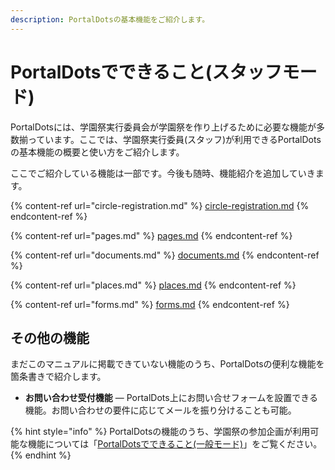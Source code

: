 ```yaml
---
description: PortalDotsの基本機能をご紹介します。
---
```


# PortalDotsでできること(スタッフモード)

PortalDotsには、学園祭実行委員会が学園祭を作り上げるために必要な機能が多数揃っています。ここでは、学園祭実行委員(スタッフ)が利用できるPortalDotsの基本機能の概要と使い方をご紹介します。

ここでご紹介している機能は一部です。今後も随時、機能紹介を追加していきます。

{% content-ref url="circle-registration.md" %}
[circle-registration.md](circle-registration.md)
{% endcontent-ref %}

{% content-ref url="pages.md" %}
[pages.md](pages.md)
{% endcontent-ref %}

{% content-ref url="documents.md" %}
[documents.md](documents.md)
{% endcontent-ref %}

{% content-ref url="places.md" %}
[places.md](places.md)
{% endcontent-ref %}

{% content-ref url="forms.md" %}
[forms.md](forms.md)
{% endcontent-ref %}



## その他の機能

まだこのマニュアルに掲載できていない機能のうち、PortalDotsの便利な機能を箇条書きで紹介します。

* **お問い合わせ受付機能** — PortalDots上にお問い合せフォームを設置できる機能。お問い合わせの要件に応じてメールを振り分けることも可能。

{% hint style="info" %}
PortalDotsの機能のうち、学園祭の参加企画が利用可能な機能については「[PortalDotsでできること(一般モード)](../circles/list.md)」をご覧ください。
{% endhint %}
